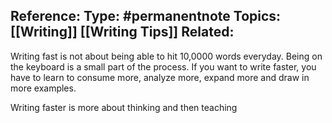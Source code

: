 **Reference:**
**Type:** #permanentnote 
**Topics:** [[Writing]] [[Writing Tips]]
**Related:**
----

Writing fast is not about being able to hit 10,0000 words everyday. Being on the keyboard is a small part of the process. If you want to write faster, you have to learn to consume more, analyze more, expand more and draw in more examples.

Writing faster is more about thinking and then teaching